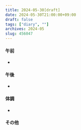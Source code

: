 ```yaml
---
title: 2024-05-30[draft]
date: 2024-05-30T21:00:00+09:00
draft: false
tags: ["diary", ""]
archives: 2024-05
slug: 456047
---
```

#### 午前
- 
#### 午後
- 
#### 体調
- 
#### その他